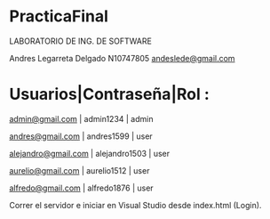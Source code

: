 # PracticaFinal 
LABORATORIO DE ING. DE SOFTWARE

Andres Legarreta Delgado N10747805 andeslede@gmail.com

# Usuarios|Contraseña|Rol :
admin@gmail.com | admin1234 | admin

andres@gmail.com | andres1599 | user

alejandro@gmail.com | alejandro1503 | user

aurelio@gmail.com | aurelio1512 | user

alfredo@gmail.com | alfredo1876 | user

Correr el servidor e iniciar en Visual Studio desde index.html (Login).

